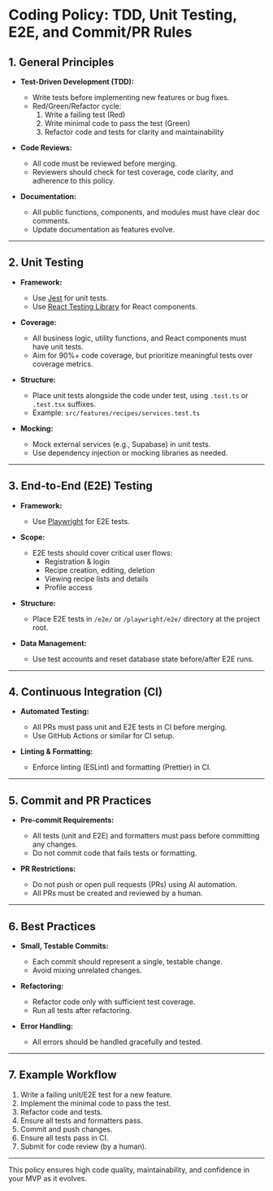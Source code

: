 # Coding Policy: TDD, Unit Testing, E2E, and Commit/PR Rules

## 1. General Principles

- **Test-Driven Development (TDD):**  
  - Write tests before implementing new features or bug fixes.
  - Red/Green/Refactor cycle:  
    1. Write a failing test (Red)  
    2. Write minimal code to pass the test (Green)  
    3. Refactor code and tests for clarity and maintainability

- **Code Reviews:**  
  - All code must be reviewed before merging.
  - Reviewers should check for test coverage, code clarity, and adherence to this policy.

- **Documentation:**  
  - All public functions, components, and modules must have clear doc comments.
  - Update documentation as features evolve.

---

## 2. Unit Testing

- **Framework:**  
  - Use [Jest](https://jestjs.io/) for unit tests.
  - Use [React Testing Library](https://testing-library.com/docs/react-testing-library/intro/) for React components.

- **Coverage:**  
  - All business logic, utility functions, and React components must have unit tests.
  - Aim for 90%+ code coverage, but prioritize meaningful tests over coverage metrics.

- **Structure:**  
  - Place unit tests alongside the code under test, using `.test.ts` or `.test.tsx` suffixes.
  - Example: `src/features/recipes/services.test.ts`

- **Mocking:**  
  - Mock external services (e.g., Supabase) in unit tests.
  - Use dependency injection or mocking libraries as needed.

---

## 3. End-to-End (E2E) Testing

- **Framework:**  
  - Use [Playwright](https://playwright.dev/) for E2E tests.

- **Scope:**  
  - E2E tests should cover critical user flows:
    - Registration & login
    - Recipe creation, editing, deletion
    - Viewing recipe lists and details
    - Profile access

- **Structure:**  
  - Place E2E tests in `/e2e/` or `/playwright/e2e/` directory at the project root.

- **Data Management:**  
  - Use test accounts and reset database state before/after E2E runs.

---

## 4. Continuous Integration (CI)

- **Automated Testing:**  
  - All PRs must pass unit and E2E tests in CI before merging.
  - Use GitHub Actions or similar for CI setup.

- **Linting & Formatting:**  
  - Enforce linting (ESLint) and formatting (Prettier) in CI.

---

## 5. Commit and PR Practices

- **Pre-commit Requirements:**  
  - All tests (unit and E2E) and formatters must pass before committing any changes.
  - Do not commit code that fails tests or formatting.

- **PR Restrictions:**  
  - Do not push or open pull requests (PRs) using AI automation.
  - All PRs must be created and reviewed by a human.

---

## 6. Best Practices

- **Small, Testable Commits:**  
  - Each commit should represent a single, testable change.
  - Avoid mixing unrelated changes.

- **Refactoring:**  
  - Refactor code only with sufficient test coverage.
  - Run all tests after refactoring.

- **Error Handling:**  
  - All errors should be handled gracefully and tested.

---

## 7. Example Workflow

1. Write a failing unit/E2E test for a new feature.
2. Implement the minimal code to pass the test.
3. Refactor code and tests.
4. Ensure all tests and formatters pass.
5. Commit and push changes.
6. Ensure all tests pass in CI.
7. Submit for code review (by a human).

---

This policy ensures high code quality, maintainability, and confidence in your MVP as it evolves.
